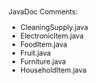 JavaDoc Comments:
- CleaningSupply.java
- ElectronicItem.java
- FoodItem.java
- Fruit.java
- Furniture.java
- HouseholdItem.java

